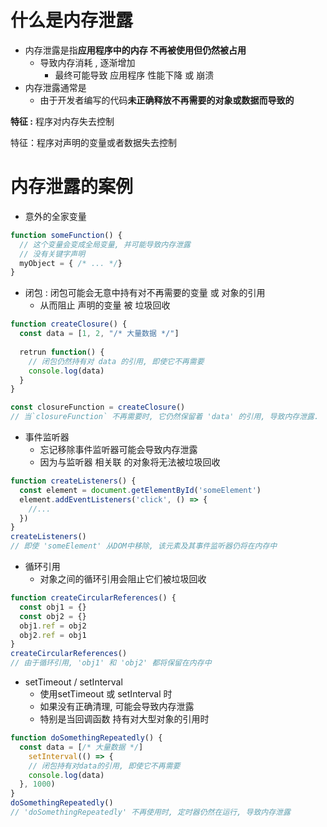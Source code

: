 # 什么是内存泄露

- 内存泄露是指**应用程序中的内存 不再被使用但仍然被占用**
  - 导致内存消耗 , 逐渐增加
    - 最终可能导致 应用程序 性能下降 或 崩溃
- 内存泄露通常是 
  - 由于开发者编写的代码**未正确释放不再需要的对象或数据而导致的**

**特征 :**   程序对内存失去控制

特征：程序对声明的变量或者数据失去控制





# 内存泄露的案例

- 意外的全家变量

```js
function someFunction() {
  // 这个变量会变成全局变量, 并可能导致内存泄露
  // 没有关键字声明
  myObject = { /* ... */}
}
```



- 闭包 : 闭包可能会无意中持有对不再需要的变量 或 对象的引用
  - 从而阻止 声明的变量 被 垃圾回收

```js
function createClosure() {
  const data = [1, 2, "/* 大量数据 */"]
  
  retrun function() {
    // 闭包仍然持有对 data 的引用, 即使它不再需要
    console.log(data)
  }
}

const closureFunction = createClosure()
// 当`closureFunction` 不再需要时, 它仍然保留着 'data' 的引用, 导致内存泄露.
```

- 事件监听器 
  - 忘记移除事件监听器可能会导致内存泄露 
  - 因为与监听器 相关联 的对象将无法被垃圾回收

```js
function createListeners() {
  const element = document.getElementById('someElement')
  element.addEventListeners('click', () => {
    //...
  })
}
createListeners()
// 即使 'someElement' 从DOM中移除, 该元素及其事件监听器仍将在内存中
```

- 循环引用
  - 对象之间的循环引用会阻止它们被垃圾回收

```js
function createCircularReferences() {
  const obj1 = {}
  const obj2 = {}
  obj1.ref = obj2
  obj2.ref = obj1
}
createCircularReferences()
// 由于循环引用, 'obj1' 和 'obj2' 都将保留在内存中
```

- setTimeout / setInterval
  - 使用setTimeout 或 setInterval 时
  - 如果没有正确清理, 可能会导致内存泄露
  - 特别是当回调函数 持有对大型对象的引用时

```js
function doSomethingRepeatedly() {
  const data = [/* 大量数据 */]
	setInterval(() => {
    // 闭包持有对data的引用, 即使它不再需要
    console.log(data)
  }, 1000)
}
doSomethingRepeatedly()
// 'doSomethingRepeatedly' 不再使用时, 定时器仍然在运行, 导致内存泄露
```

